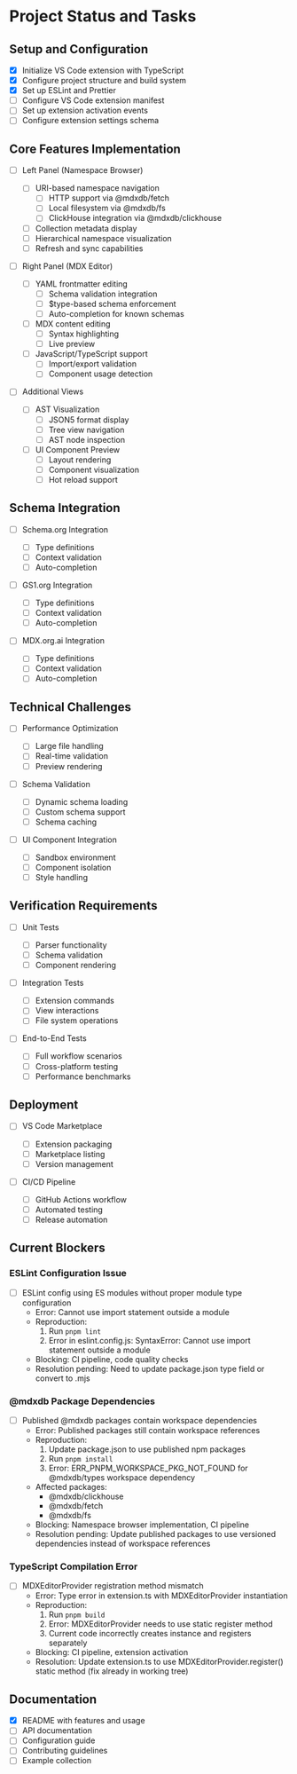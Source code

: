 # Project Status and Tasks

## Setup and Configuration

- [x] Initialize VS Code extension with TypeScript
- [x] Configure project structure and build system
- [x] Set up ESLint and Prettier
- [ ] Configure VS Code extension manifest
- [ ] Set up extension activation events
- [ ] Configure extension settings schema

## Core Features Implementation

- [ ] Left Panel (Namespace Browser)

  - [ ] URI-based namespace navigation
    - [ ] HTTP support via @mdxdb/fetch
    - [ ] Local filesystem via @mdxdb/fs
    - [ ] ClickHouse integration via @mdxdb/clickhouse
  - [ ] Collection metadata display
  - [ ] Hierarchical namespace visualization
  - [ ] Refresh and sync capabilities

- [ ] Right Panel (MDX Editor)

  - [ ] YAML frontmatter editing
    - [ ] Schema validation integration
    - [ ] $type-based schema enforcement
    - [ ] Auto-completion for known schemas
  - [ ] MDX content editing
    - [ ] Syntax highlighting
    - [ ] Live preview
  - [ ] JavaScript/TypeScript support
    - [ ] Import/export validation
    - [ ] Component usage detection

- [ ] Additional Views
  - [ ] AST Visualization
    - [ ] JSON5 format display
    - [ ] Tree view navigation
    - [ ] AST node inspection
  - [ ] UI Component Preview
    - [ ] Layout rendering
    - [ ] Component visualization
    - [ ] Hot reload support

## Schema Integration

- [ ] Schema.org Integration

  - [ ] Type definitions
  - [ ] Context validation
  - [ ] Auto-completion

- [ ] GS1.org Integration

  - [ ] Type definitions
  - [ ] Context validation
  - [ ] Auto-completion

- [ ] MDX.org.ai Integration
  - [ ] Type definitions
  - [ ] Context validation
  - [ ] Auto-completion

## Technical Challenges

- [ ] Performance Optimization

  - [ ] Large file handling
  - [ ] Real-time validation
  - [ ] Preview rendering

- [ ] Schema Validation

  - [ ] Dynamic schema loading
  - [ ] Custom schema support
  - [ ] Schema caching

- [ ] UI Component Integration
  - [ ] Sandbox environment
  - [ ] Component isolation
  - [ ] Style handling

## Verification Requirements

- [ ] Unit Tests

  - [ ] Parser functionality
  - [ ] Schema validation
  - [ ] Component rendering

- [ ] Integration Tests

  - [ ] Extension commands
  - [ ] View interactions
  - [ ] File system operations

- [ ] End-to-End Tests
  - [ ] Full workflow scenarios
  - [ ] Cross-platform testing
  - [ ] Performance benchmarks

## Deployment

- [ ] VS Code Marketplace

  - [ ] Extension packaging
  - [ ] Marketplace listing
  - [ ] Version management

- [ ] CI/CD Pipeline
  - [ ] GitHub Actions workflow
  - [ ] Automated testing
  - [ ] Release automation

## Current Blockers

### ESLint Configuration Issue
- [ ] ESLint config using ES modules without proper module type configuration
  - Error: Cannot use import statement outside a module
  - Reproduction:
    1. Run `pnpm lint`
    2. Error in eslint.config.js: SyntaxError: Cannot use import statement outside a module
  - Blocking: CI pipeline, code quality checks
  - Resolution pending: Need to update package.json type field or convert to .mjs

### @mdxdb Package Dependencies
- [ ] Published @mdxdb packages contain workspace dependencies
  - Error: Published packages still contain workspace references
  - Reproduction:
    1. Update package.json to use published npm packages
    2. Run `pnpm install`
    3. Error: ERR_PNPM_WORKSPACE_PKG_NOT_FOUND for @mdxdb/types workspace dependency
  - Affected packages:
    - @mdxdb/clickhouse
    - @mdxdb/fetch
    - @mdxdb/fs
  - Blocking: Namespace browser implementation, CI pipeline
  - Resolution pending: Update published packages to use versioned dependencies instead of workspace references

### TypeScript Compilation Error
- [ ] MDXEditorProvider registration method mismatch
  - Error: Type error in extension.ts with MDXEditorProvider instantiation
  - Reproduction:
    1. Run `pnpm build`
    2. Error: MDXEditorProvider needs to use static register method
    3. Current code incorrectly creates instance and registers separately
  - Blocking: CI pipeline, extension activation
  - Resolution: Update extension.ts to use MDXEditorProvider.register() static method (fix already in working tree)

## Documentation

- [x] README with features and usage
- [ ] API documentation
- [ ] Configuration guide
- [ ] Contributing guidelines
- [ ] Example collection
